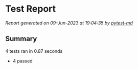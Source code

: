 # Test Report

*Report generated on 09-Jun-2023 at 19:04:35 by [pytest-md]*

[pytest-md]: https://github.com/hackebrot/pytest-md

## Summary

4 tests ran in 0.87 seconds

- 4 passed
